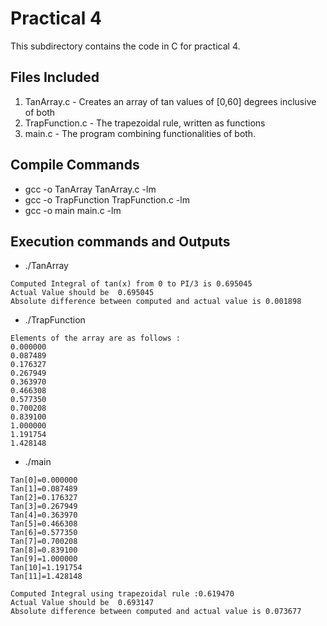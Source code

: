 # Practical 4

This subdirectory contains the code in C for practical 4.

## Files Included
1. TanArray.c  - Creates an array of tan values of [0,60] degrees inclusive of both
2. TrapFunction.c -  The trapezoidal rule, written as functions
3. main.c - The program combining functionalities of both.

## Compile Commands

* gcc -o TanArray TanArray.c -lm
* gcc -o TrapFunction TrapFunction.c -lm
* gcc -o main main.c -lm

## Execution commands and Outputs

* ./TanArray

```
Computed Integral of tan(x) from 0 to PI/3 is 0.695045
Actual Value should be  0.695045
Absolute difference between computed and actual value is 0.001898
```

* ./TrapFunction

```
Elements of the array are as follows :
0.000000
0.087489
0.176327
0.267949
0.363970
0.466308
0.577350
0.700208
0.839100
1.000000
1.191754
1.428148
```
* ./main

```
Tan[0]=0.000000
Tan[1]=0.087489
Tan[2]=0.176327
Tan[3]=0.267949
Tan[4]=0.363970
Tan[5]=0.466308
Tan[6]=0.577350
Tan[7]=0.700208
Tan[8]=0.839100
Tan[9]=1.000000
Tan[10]=1.191754
Tan[11]=1.428148

Computed Integral using trapezoidal rule :0.619470
Actual Value should be  0.693147
Absolute difference between computed and actual value is 0.073677

```

